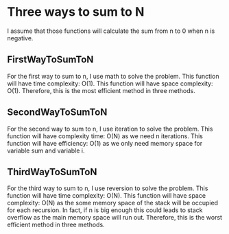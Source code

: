 # Three ways to sum to N

I assume that those functions will calculate the sum from n to 0 when n is negative.

## FirstWayToSumToN

For the first way to sum to n, I use math to solve the problem.
This function will have time complexity: O(1).
This function will have space complexity: O(1).
Therefore, this is the most efficient method in three methods.

## SecondWayToSumToN

For the second way to sum to n, I use iteration to solve the problem.
This function will have complexity time: O(N) as we need n iterations.
This function will have efficiency: O(1) as we only need memory space for variable sum and variable i.

## ThirdWayToSumToN

For the third way to sum to n, I use reversion to solve the problem.
This function will have time complexity: O(N).
This function will have space complexity: O(N) as the some memory space of the stack will be occupied for each recursion.
In fact, if n is big enough this could leads to stack overflow as the main memory space will run out.
Therefore, this is the worst efficient method in three methods.
